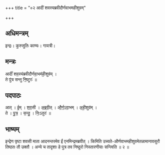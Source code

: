+++
title = "०२ आदीं शवस्यब्रवीदौर्णवाभमहीशुवम्"

+++
## अधिमन्त्रम्
इन्द्रः। कुरुसुतिः काण्वः। गायत्री।

## मन्त्रः
आदीं॑ शव॒स्य॑ब्रवीदौर्णवा॒भम॑ही॒शुव॑म् ।  
ते पु॑त्र सन्तु नि॒ष्टुरः॑ ॥

## पदपाठः
आत् । ई॒म् । श॒व॒सी । अ॒ब्र॒वी॒त् । औ॒र्ण॒ऽवा॒भम् । अ॒ही॒शुव॑म् ।  
ते । पु॒त्र॒ । स॒न्तु॒ । निः॒ऽतुरः॑ ॥

## भाष्यम्
इन्द्रेण पृष्टा शवसी माता आदनन्तरमेव ईं एनमिन्द्रमब्रवीत् । किमिति उच्यते-और्णवाभमहीशुवमेतन्नामानावसुरौ तिष्ठतः तौ उक्तौ । अन्ये च तादृशाः हे पुत्र तव निष्ठुरो निस्तारणीयाः सन्त्विति ॥ २ ॥